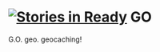 [![Stories in Ready](https://badge.waffle.io/sheekssoftware/go.png?label=ready&title=Ready)](https://waffle.io/sheekssoftware/go)
GO
==

G.O. geo. geocaching!
